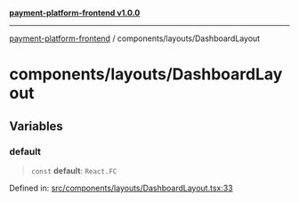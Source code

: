 [**payment-platform-frontend v1.0.0**](../../README.md)

***

[payment-platform-frontend](../../README.md) / components/layouts/DashboardLayout

# components/layouts/DashboardLayout

## Variables

### default

> `const` **default**: `React.FC`

Defined in: [src/components/layouts/DashboardLayout.tsx:33](https://github.com/lsendel/sass/blob/main/frontend/src/components/layouts/DashboardLayout.tsx#L33)
